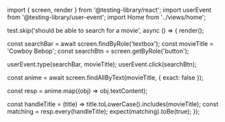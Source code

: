 import { screen, render } from '@testing-library/react';
import userEvent from '@testing-library/user-event';
import Home from '../views/home';

test.skip('should be able to search for a movie', async () => {
  render(<Home />);

  const searchBar = await screen.findByRole('textbox');
  const movieTitle = 'Cowboy Bebop';
  const searchBtn = screen.getByRole('button');

  userEvent.type(searchBar, movieTitle);
  userEvent.click(searchBtn);

  const anime = await screen.findAllByText(movieTitle, { exact: false });

  const resp = anime.map((obj) => obj.textContent);

  const handleTitle = (title) => title.toLowerCase().includes(movieTitle);
  const matching = resp.every(handleTitle);
  expect(matching).toBe(true);
});
